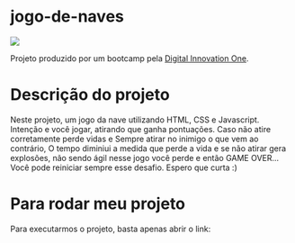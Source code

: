 # jogo-de-naves

<p align="left">
  <a align="center" href="https://github.com/DenverCoder1/readme-typing-svg"><img src="https://readme-typing-svg.herokuapp.com?&font=IBM+Plex+Sans&color=80b112&size=25&lines=Bem+-+vindo+ao+meu+jogo+de+naves" /></a>
</p>

Projeto produzido por um bootcamp pela [Digital Innovation One](https://digitalinnovation.one).

# Descrição do projeto

Neste projeto,  um jogo da nave utilizando HTML, CSS e Javascript.
Intenção e você jogar, atirando que ganha pontuações.
Caso não atire corretamente perde vidas e Sempre atirar no inimigo o que vem ao contrário,
O tempo diminiui a medida que perde a vida e se não atirar gera explosões, não sendo ágil nesse jogo você perde e então GAME OVER...
Você pode reiniciar sempre esse desafio.
Espero que curta :)



# Para rodar meu projeto

Para executarmos o projeto, basta apenas abrir o link:
